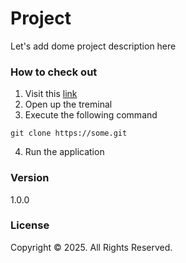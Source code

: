 # Project
Let's add dome project description here  
### How to check out
1. Visit this [link](www.somelink.com)  
2. Open up the treminal
3. Execute the following command
```
git clone https://some.git
```
4. Run the application

### Version
1.0.0
### License
Copyright &copy; 2025. All Rights Reserved.
